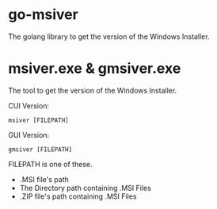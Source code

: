 go-msiver
=========

The golang library to get the version of the Windows Installer.

msiver.exe &amp; gmsiver.exe
========================

The tool to get the version of the Windows Installer.

CUI Version:
```
msiver [FILEPATH]
```

GUI Version:

```
gmsiver [FILEPATH]
```

FILEPATH is one of these.

- .MSI file's path
- The Directory path containing .MSI Files
- .ZIP file's path containing .MSI Files
